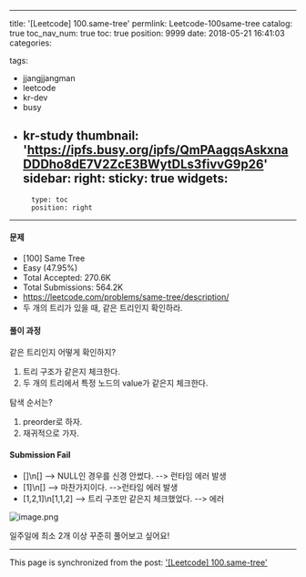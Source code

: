 
---
title: '[Leetcode] 100.same-tree'
permlink: Leetcode-100same-tree
catalog: true
toc_nav_num: true
toc: true
position: 9999
date: 2018-05-21 16:41:03
categories:

tags:
- jjangjjangman
- leetcode
- kr-dev
- busy
- kr-study
thumbnail: 'https://ipfs.busy.org/ipfs/QmPAagqsAskxnaDDDho8dE7V2ZcE3BWytDLs3fivvG9p26'
sidebar:
    right:
        sticky: true
widgets:
    -
        type: toc
        position: right
---


#### 문제 

* [100] Same Tree
* Easy (47.95%)
* Total Accepted:    270.6K
* Total Submissions: 564.2K
* https://leetcode.com/problems/same-tree/description/
* 두 개의 트리가 있을 때, 같은 트리인지 확인하라.

#### 풀이 과정
같은 트리인지 어떻게 확인하지?
1. 트리 구조가 같은지 체크한다.
2. 두 개의 트리에서 특정 노드의 value가 같은지 체크한다.

탐색 순서는?
1. preorder로 하자.
2. 재귀적으로 가자.

#### Submission Fail
* []\n[] --> NULL인 경우를 신경 안썼다. --> 런타임 에러 발생
* [1]\n[] --> 마찬가지이다. -->런타임 에러 발생
* [1,2,1]\n[1,1,2] --> 트리 구조만 같은지 체크했었다. --> 에러

![image.png](https://ipfs.busy.org/ipfs/QmPAagqsAskxnaDDDho8dE7V2ZcE3BWytDLs3fivvG9p26)

일주일에 최소 2개 이상  꾸준히 풀어보고 싶어요!

- - -

This page is synchronized from the post: ['[Leetcode] 100.same-tree'](https://steempeak.com/@jacobyu/leetcode-100-same-tree)
